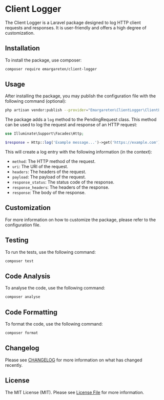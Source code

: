 # Client Logger

The Client Logger is a Laravel package designed to log HTTP client requests and responses. It is user-friendly and offers a high degree of customization.

## Installation

To install the package, use composer:

```bash
composer require emargareten/client-logger
```

## Usage

After installing the package, you may publish the configuration file with the following command (optional):

```bash
php artisan vendor:publish --provider="Emargareten\ClientLogger\ClientLoggerServiceProvider"
```

The package adds a `log` method to the PendingRequest class. This method can be used to log the request and response of an HTTP request:

```php
use Illuminate\Support\Facades\Http;

$response = Http::log('Example message...')->get('https://example.com');
```

This will create a log entry with the following information (in the context):
- `method`: The HTTP method of the request.
- `uri`: The URI of the request.
- `headers`: The headers of the request.
- `payload`: The payload of the request.
- `response_status`: The status code of the response.
- `response_headers`: The headers of the response.
- `response`: The body of the response.

## Customization

For more information on how to customize the package, please refer to the configuration file.

## Testing

To run the tests, use the following command:

```bash
composer test
```

## Code Analysis

To analyse the code, use the following command:

```bash
composer analyse
```

## Code Formatting

To format the code, use the following command:

```bash
composer format
```

## Changelog

Please see [CHANGELOG](CHANGELOG.md) for more information on what has changed recently.

## License

The MIT License (MIT). Please see [License File](LICENSE.md) for more information.
